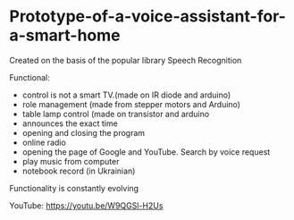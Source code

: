 # Prototype-of-a-voice-assistant-for-a-smart-home

Сreated on the basis of the popular library Speech Recognition

Functional:
- control is not a smart TV.(made on IR diode and arduino)
- role management (made from stepper motors and Arduino)
- table lamp control (made on transistor and arduino
- announces the exact time
- opening and closing the program
- online radio
- opening the page of Google and YouTube. Search by voice request
- play music from computer 
- notebook record (in Ukrainian)

Functionality is constantly evolving

YouTube: https://youtu.be/W9QGSl-H2Us
